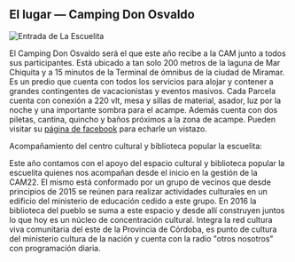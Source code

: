 ## El lugar — Camping Don Osvaldo

![Entrada de La Escuelita](/img/artículos/donosvaldo.png)

El Camping Don Osvaldo será el que este año recibe a la CAM junto a todos sus participantes. Está ubicado a tan solo 200 metros de la laguna de Mar Chiquita y a 15 minutos de la Terminal de ómnibus de la ciudad de Miramar. Es un predio que cuenta con todos los servicios para alojar y contener a grandes contingentes de vacacionistas y eventos masivos. Cada Parcela cuenta con conexión a 220 vlt, mesa y sillas de material, asador, luz por la noche y una importante sombra para el acampe. Además cuenta con dos piletas, cantina, quincho y baños próximos a la zona de acampe. Pueden visitar su [página de facebook](https://www.facebook.com/Camping-Don-Osvaldo-205979423659659) para echarle un vistazo.


Acompañamiento del centro cultural y biblioteca popular la escuelita:

Este año contamos con el apoyo del espacio cultural y biblioteca popular la escuelita quienes nos acompañan desde el inicio en la gestión de la CAM22. El mismo está conformado por un grupo de vecinos que desde principios de 2015 se reúnen para realizar actividades culturales en un edificio del ministerio de educación cedido a este grupo. En 2016 la biblioteca del pueblo se suma a este espacio y desde allí construyen juntos lo que hoy es un núcleo de concentración cultural. Integra la red cultura viva comunitaria del este de la Provincia de Córdoba, es punto de cultura del ministerio cultura de la nación y cuenta con la radio "otros nosotros" con programación diaria.
